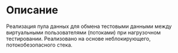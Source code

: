 # Описание

Реализация пула данных для обмена тестовыми данными между виртуальными пользователями (потоками) при нагрузочном тестировании.
Реализовано на основе неблокирующего, потокобезопасного стека.
